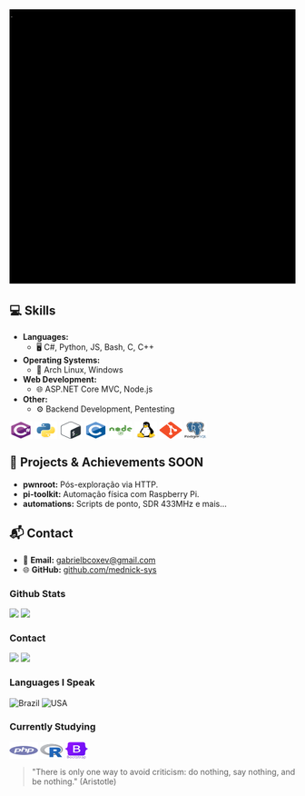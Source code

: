 <img src="https://github.com/mednick-sys/mednick-sys/blob/main/shell_me.gif">

## 💻 Skills

- **Languages:** 
  - 🖥️ C#, Python, JS, Bash, C, C++
- **Operating Systems:** 
  - 🐧 Arch Linux, Windows
- **Web Development:** 
  - 🌐 ASP.NET Core MVC, Node.js
- **Other:** 
  - ⚙️ Backend Development, Pentesting

<div style="display: inline_block">
    <img align="center" alt="Mednick-C#" height="30" width="40" src="https://raw.githubusercontent.com/devicons/devicon/master/icons/csharp/csharp-original.svg">
    <img align="center" alt="Mednick-Python" height="30" width="40" src="https://raw.githubusercontent.com/devicons/devicon/master/icons/python/python-original.svg">
    <img align="center" alt="Mednick-Bash" height="30" width="40" src="https://raw.githubusercontent.com/devicons/devicon/master/icons/bash/bash-original.svg">
    <img align="center" alt="Mednick-C" height="30" width="40" src="https://raw.githubusercontent.com/devicons/devicon/master/icons/c/c-original.svg">
    <img align="center" alt="Mednick-Node" height="30" width="40" src="https://github.com/devicons/devicon/blob/master/icons/nodejs/nodejs-plain-wordmark.svg">
    <img align="center" alt="Mednick-Linux" height="30" width="40" src="https://github.com/devicons/devicon/blob/master/icons/linux/linux-original.svg">
    <img align="center" alt="Mednick-Git" height="30" width="40" src="https://github.com/devicons/devicon/blob/master/icons/git/git-original.svg">
    <img align="center" alt="Mednick-Post" height="30" width="40" src="https://github.com/devicons/devicon/blob/master/icons/postgresql/postgresql-original-wordmark.svg">
</div>

## 🚀 Projects & Achievements SOON

- **pwnroot:** Pós-exploração via HTTP.
- **pi-toolkit:** Automação física com Raspberry Pi.
- **automations:** Scripts de ponto, SDR 433MHz e mais...

## 📬 Contact

- 📧 **Email:** gabrielbcoxev@gmail.com
- 🌐 **GitHub:** [github.com/mednick-sys](https://github.com/mednick-sys)

<h3>Github Stats</h3>
<div>
  <img height="100em" src="https://github-readme-stats.vercel.app/api?username=mednick-sys&show_icons=true&theme=dracula&include_all_commits=true&count_private=true"/>
  <img height="100em" src="https://github-readme-stats.vercel.app/api/top-langs/?username=mednick-sys&layout=compact&langs_count=16&theme=dracula"/>
</div>


<h3>Contact</h3>
<div>
  <a href="mailto:gabrielbcoxev@gmail.com"><img src="https://img.shields.io/badge/-Gmail-%23333?style=for-the-badge&logo=gmail&logoColor=white" target="_blank"></a>
  <a href="https://wa.me/5547999783190" target="_blank"><img src="https://img.shields.io/badge/WhatsApp-25D366?style=for-the-badge&logo=whatsapp&logoColor=white" target="_blank"></a>
</div>

<h3>Languages I Speak</h3>
<div>
  <img align="center" alt="Brazil" height="30" width="40" src="https://upload.wikimedia.org/wikipedia/commons/thumb/0/05/Flag_of_Brazil.svg/1200px-Flag_of_Brazil.svg.png">
  <img align="center" alt="USA" height="30" width="40" src="https://upload.wikimedia.org/wikipedia/en/thumb/a/a4/Flag_of_the_United_States.svg/2560px-Flag_of_the_United_States.svg.png">
</div>

<h3>Currently Studying</h3>
<div>
  <div style="display: inline_block">
    <img align="center" alt="Mednick-PHP" height="30" width="50" src="https://github.com/devicons/devicon/blob/master/icons/php/php-plain.svg">
    <img align="center" alt="Mednick-R" height="30" width="40" src="https://github.com/devicons/devicon/blob/master/icons/r/r-original.svg">
    <img align="center" alt="Mednick-Bootstrap" height="30" width="40" src="https://github.com/devicons/devicon/blob/master/icons/bootstrap/bootstrap-original-wordmark.svg">
  </div>
</div>

> "There is only one way to avoid criticism: do nothing, say nothing, and be nothing." (Aristotle)

